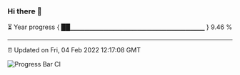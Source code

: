 ### Hi there 👋

⏳ Year progress { ██▁▁▁▁▁▁▁▁▁▁▁▁▁▁▁▁▁▁▁▁▁▁▁▁▁▁▁▁ } 9.46 %

---

⏰ Updated on Fri, 04 Feb 2022 12:17:08 GMT

![Progress Bar CI](https://github.com/liununu/liununu/workflows/Progress%20Bar%20CI/badge.svg)
